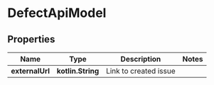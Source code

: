 
# DefectApiModel

## Properties
| Name | Type | Description | Notes |
| ------------ | ------------- | ------------- | ------------- |
| **externalUrl** | **kotlin.String** | Link to created issue |  |



